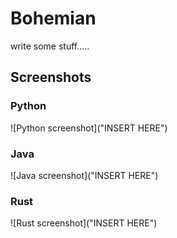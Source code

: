 # Bohemian

write some stuff.....


## Screenshots

### Python

![Python screenshot]("INSERT HERE")

### Java

![Java screenshot]("INSERT HERE")

### Rust 

![Rust screenshot]("INSERT HERE")
